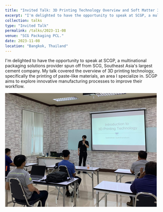 ```yaml
---
title: "Invited Talk: 3D Printing Technology Overview and Soft Matter 3D Printing"
excerpt: "I'm delighted to have the opportunity to speak at SCGP, a multinational packaging solutions provider spun off from SCG, Southeast Asia's largest cement company. My talk covered the overview of 3D printing technology, specifically the printing of paste-like materials, an area I specialize in. SCGP aims to explore innovative manufacturing processes to improve their workflow.<br/><br/><img src='/images/talks_images/Talk-2023-11-08.png'>"
collection: talks
type: "Invited Talk"
permalink: /talks/2023-11-08
venue: "SCG Packaging PCL."
date: 2023-11-08
location: "Bangkok, Thailand"
---
```


I'm delighted to have the opportunity to speak at SCGP, a multinational packaging solutions provider spun off from SCG, Southeast Asia's largest cement company. My talk covered the overview of 3D printing technology, specifically the printing of paste-like materials, an area I specialize in. SCGP aims to explore innovative manufacturing processes to improve their workflow.

<img src='/images/talks_images/Talk-2023-11-08.png'>